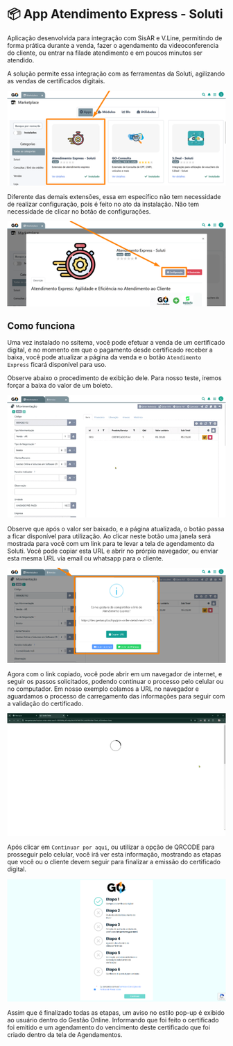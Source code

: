 # 📦 App Atendimento Express - Soluti

Aplicação desenvolvida para integração com SisAR e V.Line, permitindo de forma prática durante a venda, fazer o agendamento da videoconferencia do cliente, ou entrar na filade atendimento e em poucos minutos ser atendido.

A solução permite essa integração com as ferramentas da Soluti, agilizando as vendas de certificados digitais.

![](https://github.com/Gestao-Online/public-docs/blob/a3f10d02e4fb6a66948e4223418c985636b1a55c/erp-v2/assets/marketplace/atendimento_express_soluti/extensao_atendimento_express_01.png?raw=true)

Diferente das demais extensões, essa em específico não tem necessidade de realizar configuração, pois é feito no ato da instalação. Não tem necessidade de clicar no botão de configurações.

![](https://github.com/Gestao-Online/public-docs/blob/a3f10d02e4fb6a66948e4223418c985636b1a55c/erp-v2/assets/marketplace/atendimento_express_soluti/extensao_atendimento_express_02.png?raw=true)

## Como funciona

Uma vez instalado no ssitema, você pode efetuar a venda de um certificado digital, e no momento em que o pagamento desde certificado receber a baixa, você pode atualizar a página da venda e o botão `Atendimento Express` ficará disponível para uso.

Observe abaixo o procedimento de exibição dele. Para nosso teste, iremos forçar a baixa do valor de um boleto.

![](https://github.com/Gestao-Online/public-docs/blob/a3f10d02e4fb6a66948e4223418c985636b1a55c/erp-v2/assets/marketplace/atendimento_express_soluti/extensao_atendimento_express_03.gif?raw=true)


Observe que após o valor ser baixado, e a página atualizada, o botão passa a ficar disponível para utilização. Ao clicar neste botão uma janela será mostrada para você com um link para te levar a tela de agendamento da Soluti. Você pode copiar esta URL e abrir no prórpio navegador, ou enviar esta mesma URL via email ou whatsapp para o cliente.

![](https://github.com/Gestao-Online/public-docs/blob/a3f10d02e4fb6a66948e4223418c985636b1a55c/erp-v2/assets/marketplace/atendimento_express_soluti/extensao_atendimento_express_04.png?raw=true)

Agora com o link copiado, você pode abrir em um navegador de internet, e seguir os passos solicitados, podendo continuar o processo pelo celular ou no computador. Em nosso exemplo colamos a URL no navegador e aguardamos o processo de carregamento das informações para seguir com a validação do certificado.

![](https://github.com/Gestao-Online/public-docs/blob/a3f10d02e4fb6a66948e4223418c985636b1a55c/erp-v2/assets/marketplace/atendimento_express_soluti/extensao_atendimento_express_05.gif?raw=true)

Após clicar em `Continuar por aqui`, ou utilizar a opção de QRCODE para prosseguir pelo celular, você irá ver esta informação, mostrando as etapas que você ou o cliente devem seguir para finalizar a emissão do certificado digital.

![](https://github.com/Gestao-Online/public-docs/blob/a3f10d02e4fb6a66948e4223418c985636b1a55c/erp-v2/assets/marketplace/atendimento_express_soluti/extensao_atendimento_express_06.png?raw=true)

Assim que é finalizado todas as etapas, um aviso no estilo pop-up é exibido ao usuário dentro do Gestão Online. Informando que foi feito o certificado foi emitido e um agendamento do vencimento deste certificado que foi criado dentro da tela de Agendamentos.